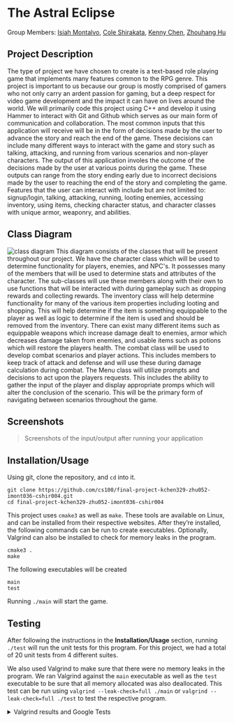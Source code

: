 # The Astral Eclipse

 Group Members: [Isiah Montalvo](https://github.com/SwiftZephyr),
           [Cole Shirakata](https://github.com/ColeShirakata),
 	          [Kenny Chen](https://github.com/kennygchen),
 	          [Zhouhang Hu](https://github.com/davidhu520)

## Project Description
The type of project we have chosen to create is a text-based role playing game that implements many features common to the RPG genre. This project is important to us because our group is mostly comprised of gamers who not only carry an ardent passion for gaming, but a deep respect for video game development and the impact it can have on lives around the world. We will primarily code this project using C++ and develop it using Hammer to interact with Git and Github which serves as our main form of communication and collaboration. The most common inputs that this application will receive will be in the form of decisions made by the user to advance the story and reach the end of the game. These decisions can include many different ways to interact with the game and story such as talking, attacking, and running from various scenarios and non-player characters. The output of this application involes the outcome of the decisions made by the user at various points during the game. These outputs can range from the story ending early due to incorrect decisions made by the user to reaching the end of the story and completing the game. Features that the user can interact with include but are not limited to: signup/login, talking, attacking, running, looting enemies, accessing inventory, using items, checking character status, and character classes with unique armor, weaponry, and abilities.   
 
## Class Diagram
 ![class diagram](https://github.com/cs100/final-project-kchen329-zhu052-imont036-cshir004/blob/master/CS100%20Final%20Project%20Class%20Diagram.png?raw=true)
This diagram consists of the classes that will be present throughout our project. We have the character class which will be used to determine functionality for players, enemies, and NPC's. It possesses many of the members that will be used to determine stats and attributes of the character. The sub-classes will use these members along with their own to use functions that will be interacted with during gameplay such as dropping rewards and collecting rewards. The inventory class will help determine functionality for many of the various item properties including looting and shopping. This will help determine if the item is something equippable to the player as well as logic to determine if the item is used and should be removed from the inventory. There can exist many different items such as equippable weapons which increase damage dealt to enemies, armor which decreases damage taken from enemies, and usable items such as potions which will restore the players health. The combat class will be used to develop combat scenarios and player actions. This includes members to keep track of attack and defense and will use these during damage calculation during combat. The Menu class will utilize prompts and decisions to act upon the players requests. This includes the ability to gather the input of the player and display appropriate promps which will alter the conclusion of the scenario. This will be the primary form of navigating between scenarios throughout the game. 
 
 ## Screenshots
 > Screenshots of the input/output after running your application
 ## Installation/Usage
 Using git, clone the repository, and `cd` into it.
```
git clone https://github.com/cs100/final-project-kchen329-zhu052-imont036-cshir004.git
cd final-project-kchen329-zhu052-imont036-cshir004
```

This project uses `cmake3` as well as `make`. These tools are available on Linux, and can be installed from their respective websites. After they’re installed, the following commands can be run to create executables. Optionally, Valgrind can also be installed to check for memory leaks in the program.

```
cmake3 .
make
```

The following executables will be created

```
main
test
```

Running `./main` will start the game.

 ## Testing
After following the instructions in the **Installation/Usage** section, running `./test` will run the unit tests for this program. For this project, we had a total of 20 unit tests from 4 different suites.

We also used Valgrind to make sure that there were no memory leaks in the program. We ran Valgrind against the `main` executable as well as the `test` executable to be sure that all memory allocated was also deallocated. This test can be run using `valgrind --leak-check=full ./main` or `valgrind --leak-check=full ./test` to test the respective program.

 <details><summary>Valgrind results and Google Tests</summary>
<p>
 
```
==46088== Memcheck, a memory error detector
==46088== Copyright (C) 2002-2015, and GNU GPL'd, by Julian Seward et al.
==46088== Using Valgrind-3.12.0 and LibVEX; rerun with -h for copyright info
==46088== Command: ./test
==46088==
[==========] Running 20 tests from 4 test suites.
[----------] Global test environment set-up.
[----------] 4 tests from WarroirCharacterTest
[ RUN      ] WarroirCharacterTest.WarriorCharacterName
[       OK ] WarroirCharacterTest.WarriorCharacterName (17 ms)
[ RUN      ] WarroirCharacterTest.WarriorCharacterGold
[       OK ] WarroirCharacterTest.WarriorCharacterGold (2 ms)
[ RUN      ] WarroirCharacterTest.WarriorCharacterDamage
[       OK ] WarroirCharacterTest.WarriorCharacterDamage (2 ms)
[ RUN      ] WarroirCharacterTest.WarriorCharacterHealth
[       OK ] WarroirCharacterTest.WarriorCharacterHealth (2 ms)
[----------] 4 tests from WarroirCharacterTest (35 ms total)

[----------] 4 tests from RogueCharacterTest
[ RUN      ] RogueCharacterTest.RogueCharacterName
[       OK ] RogueCharacterTest.RogueCharacterName (2 ms)
[ RUN      ] RogueCharacterTest.RogueCharacterGold
[       OK ] RogueCharacterTest.RogueCharacterGold (2 ms)
[ RUN      ] RogueCharacterTest.RogueCharacterDamage
[       OK ] RogueCharacterTest.RogueCharacterDamage (2 ms)
[ RUN      ] RogueCharacterTest.RogueCharacterHealth
[       OK ] RogueCharacterTest.RogueCharacterHealth (2 ms)
[----------] 4 tests from RogueCharacterTest (10 ms total)

[----------] 6 tests from WarriorFactoryTest
[ RUN      ] WarriorFactoryTest.WarriorNameNotEmpty
[       OK ] WarriorFactoryTest.WarriorNameNotEmpty (3 ms)
[ RUN      ] WarriorFactoryTest.WarriorNameHaveGold
[       OK ] WarriorFactoryTest.WarriorNameHaveGold (2 ms)
[ RUN      ] WarriorFactoryTest.WarriorNameCanDealDamage
[       OK ] WarriorFactoryTest.WarriorNameCanDealDamage (2 ms)
[ RUN      ] WarriorFactoryTest.WarriorNameHaveHealth
[       OK ] WarriorFactoryTest.WarriorNameHaveHealth (2 ms)
[ RUN      ] WarriorFactoryTest.WarriorLevel
[       OK ] WarriorFactoryTest.WarriorLevel (2 ms)
[ RUN      ] WarriorFactoryTest.WarriorXp
[       OK ] WarriorFactoryTest.WarriorXp (2 ms)
[----------] 6 tests from WarriorFactoryTest (18 ms total)

[----------] 6 tests from RogueFactoryTest
[ RUN      ] RogueFactoryTest.RogueNameNotEmpty
[       OK ] RogueFactoryTest.RogueNameNotEmpty (3 ms)
[ RUN      ] RogueFactoryTest.RogueNameHaveGold
[       OK ] RogueFactoryTest.RogueNameHaveGold (2 ms)
[ RUN      ] RogueFactoryTest.RogueNameCanDealDamage
[       OK ] RogueFactoryTest.RogueNameCanDealDamage (2 ms)
[ RUN      ] RogueFactoryTest.RogueNameHaveHealth
[       OK ] RogueFactoryTest.RogueNameHaveHealth (2 ms)
[ RUN      ] RogueFactoryTest.RogueLevel
[       OK ] RogueFactoryTest.RogueLevel (2 ms)
[ RUN      ] RogueFactoryTest.RogueXp
[       OK ] RogueFactoryTest.RogueXp (2 ms)
[----------] 6 tests from RogueFactoryTest (18 ms total)

[----------] Global test environment tear-down
[==========] 20 tests from 4 test suites ran. (150 ms total)
[  PASSED  ] 20 tests.
==46088==
==46088== HEAP SUMMARY:
==46088==     in use at exit: 0 bytes in 0 blocks
==46088==   total heap usage: 691 allocs, 691 frees, 101,040 bytes allocated
==46088==
==46088== All heap blocks were freed -- no leaks are possible
==46088==
==46088== For counts of detected and suppressed errors, rerun with: -v
==46088== ERROR SUMMARY: 0 errors from 0 contexts (suppressed: 0 from 0)
```
